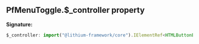 ## PfMenuToggle.$\_controller property

**Signature:**

```typescript
$_controller: import("@lithium-framework/core").IElementRef<HTMLButtonElement>;
```
